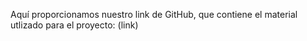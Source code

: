Aquí proporcionamos nuestro link de GitHub, que contiene el material utlizado para el proyecto: (link)